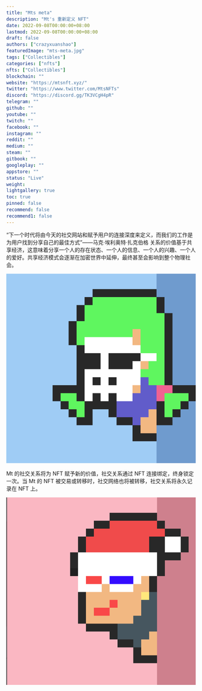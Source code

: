 ```yaml
---
title: "Mts meta"
description: "Mt's 重新定义 NFT"
date: 2022-09-08T00:00:00+08:00
lastmod: 2022-09-08T00:00:00+08:00
draft: false
authors: ["crazyxuanshao"]
featuredImage: "mts-meta.jpg"
tags: ["Collectibles"]
categories: ["nfts"]
nfts: ["Collectibles"]
blockchain: ""
website: "https://mtsnft.xyz/"
twitter: "https://www.twitter.com/MtsNFTs"
discord: "https://discord.gg/TK3VCgH4pR"
telegram: ""
github: ""
youtube: ""
twitch: ""
facebook: ""
instagram: ""
reddit: ""
medium: ""
steam: ""
gitbook: ""
googleplay: ""
appstore: ""
status: "Live"
weight: 
lightgallery: true
toc: true
pinned: false
recommend: false
recommend1: false
---
```

“下一个时代将由今天的社交网站和赋予用户的连接深度来定义，而我们的工作是为用户找到分享自己的最佳方式”——马克·埃利奥特·扎克伯格 关系的价值基于共享经济，这意味着分享一个人的存在状态、一个人的信息、一个人的兴趣、一个人的爱好。共享经济模式会逐渐在加密世界中延伸，最终甚至会影响到整个物理社会。

![sasa](sasa.png)

Mt 的社交关系将为 NFT 赋予新的价值，社交关系通过 NFT 连接绑定，终身锁定一次。当 Mt 的 NFT 被交易或转移时，社交网络也将被转移，社交关系将永久记录在 NFT 上。



![dwdw](dwdw.png)